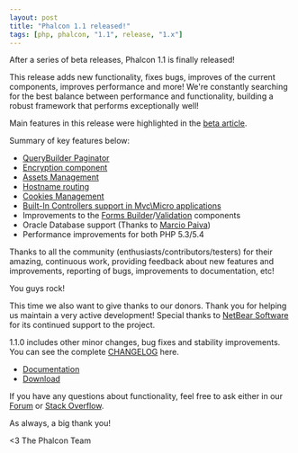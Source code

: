 ```yaml
---
layout: post
title: "Phalcon 1.1 released!"
tags: [php, phalcon, "1.1", release, "1.x"]
---
```

After a series of beta releases, Phalcon 1.1 is finally released!

This release adds new functionality, fixes bugs, improves of the current components, improves performance and more! We're constantly searching for the best balance between performance and functionality, building a robust framework that performs exceptionally well!

Main features in this release were highlighted in the [beta article](https://blog.phalcon.io/post/phalcon-1-1-beta-released).

<!--more-->
Summary of key features below:

- [QueryBuilder Paginator](https://docs.phalcon.io/latest/en/pagination#adapters-usage)
- [Encryption component](https://docs.phalcon.io/latest/en/crypt)
- [Assets Management](https://docs.phalcon.io/latest/en/assets)
- [Hostname routing](https://docs.phalcon.io/latest/en/routing#hostname-constraints)
- [Cookies Management](https://docs.phalcon.io/latest/en/cookies)
- [Built-In Controllers support in Mvc\\Micro applications](https://docs.phalcon.io/latest/en/micro#using-controllers-as-handlers)
- Improvements to the [Forms Builder](https://docs.phalcon.io/latest/en/forms)/[Validation](https://docs.phalcon.io/latest/en/validation) components
- Oracle Database support (Thanks to [Marcio Paiva](https://twitter.com/mpaivabarbosa))
- Performance improvements for both PHP 5.3/5.4

Thanks to all the community (enthusiasts/contributors/testers) for their amazing, continuous work, providing feedback about new features and improvements, reporting of bugs, improvements to documentation, etc!

You guys rock!

This time we also want to give thanks to our donors. Thank you for helping us maintain a very active development! Special thanks to [NetBear Software](http://netbear.com.au/) for its continued support to the project.

1.1.0 includes other minor changes, bug fixes and stability improvements. You can see the complete [CHANGELOG](https://github.com/phalcon/cphalcon/blob/master/CHANGELOG.md#L1) here.

- [Documentation](https://docs.phalcon.io/latest/en/)
- [Download](https://phalcon.io/download)

If you have any questions about functionality, feel free to ask either
in our [Forum](https://forum.phalcon.io/) or [Stack Overflow](http://stackoverflow.com/questions/tagged/phalcon).

As always, a big thank you!


<3 The Phalcon Team
